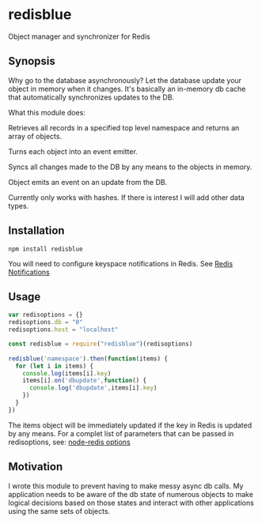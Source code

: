 # redisblue
Object manager and synchronizer for Redis

## Synopsis

Why go to the database asynchronously? Let the database update your object in memory when it changes. It's basically an in-memory db cache that automatically synchronizes updates to the DB.

What this module does:

Retrieves all records in a specified top level namespace and returns an array of objects.

Turns each object into an event emitter.

Syncs all changes made to the DB by any means to the objects in memory.

Object emits an event on an update from the DB.

Currently only works with hashes. If there is interest I will add other data types.

## Installation

    npm install redisblue
    
You will need to configure keyspace notifications in Redis. See [Redis Notifications](https://redis.io/topics/notifications)

## Usage

```js
var redisoptions = {}
redisoptions.db = "0"
redisoptions.host = "localhost"

const redisblue = require("redisblue")(redisoptions)
 
redisblue('namespace').then(function(items) {
  for (let i in items) {
    console.log(items[i].key)
    items[i].on('dbupdate',function() {
      console.log('dbupdate',items[i].key)
    })       
  }
})
```

The items object will be immediately updated if the key in Redis is updated by any means.
For a complet list of parameters that can be passed in redisoptions, see:  [node-redis options](https://github.com/NodeRedis/node_redis#options-object-properties)

## Motivation

I wrote this module to prevent having to make messy async db calls. My application needs to be aware of the db state of numerous objects to make logical decisions based on those states and interact with other applications using the same sets of objects.


